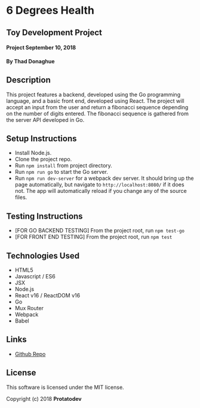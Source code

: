 # 6 Degrees Health

## Toy Development Project

#### Project September 10, 2018

#### By Thad Donaghue

## Description

This project features a backend, developed using the Go programming language, and a basic front end, developed using React. The project will accept an input from the user and return a fibonacci sequence depending on the number of digits entered. The fibonacci sequence is gathered from the server API developed in Go.

## Setup Instructions

* Install Node.js.
* Clone the project repo.
* Run `npm install` from project directory.
* Run `npm run go` to start the Go server.
* Run `npm run dev-server` for a webpack dev server.  It should bring up the page automatically, but navigate to `http://localhost:8080/` if it does not. The app will automatically reload if you change any of the source files.

## Testing Instructions

* [FOR GO BACKEND TESTING] From the project root, run `npm test-go`
* [FOR FRONT END TESTING] From the project root, run `npm test`

## Technologies Used

* HTML5
* Javascript / ES6
* JSX
* Node.js
* React v16 / ReactDOM v16
* Go
* Mux Router
* Webpack
* Babel

## Links

* [Github Repo](https://github.com/protatodev/toy-development)

## License

This software is licensed under the MIT license.

Copyright (c) 2018 **Protatodev**
